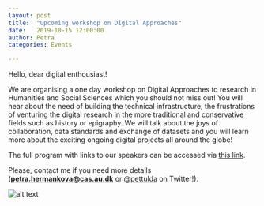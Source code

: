 ```yaml
---
layout: post
title:  "Upcoming workshop on Digital Approaches"
date:   2019-10-15 12:00:00
author: Petra
categories: Events

---
```


Hello, dear digital enthousiast!

We are organising a one day workshop on Digital Approaches to research in Humanities and Social Sciences which you should not miss out!
You will hear about the need of building the technical infrastructure, the frustrations of venturing the digital research in the more traditional and conservative fields such as history or epigraphy. We will talk about the joys of collaboration, data standards and exchange of datasets and you will learn more about the exciting ongoing digital projects all around the globe!

The full program with links to our speakers can be accessed via <a href="http://bit.ly/2OJTQoV">this link</a>.

Please, contact me if you need more details (**petra.hermankova@cas.au.dk** or <a href="https://twitter.com/pettulda">@pettulda</a> on Twitter!).

![alt text](https://github.com/sdam-au/sdam-au/blob/master/assets/workshop_program.png "Workshop 30 Oct 2019 Program")

